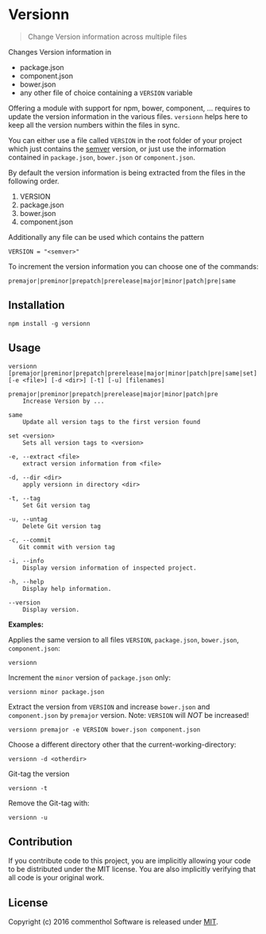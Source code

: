 # Versionn

> Change Version information across multiple files

Changes Version information in

* package.json
* component.json
* bower.json
* any other file of choice containing a `VERSION` variable

Offering a module with support for npm, bower, component, ... requires to update the version information in the various files.
`versionn` helps here to keep all the version numbers within the files in sync.

You can either use a file called `VERSION` in the root folder of your project which just contains the [semver][] version, or just use the information contained in `package.json`, `bower.json` or `component.json`.

By default the version information is being extracted from the files in the following order.

1. VERSION
2. package.json
3. bower.json
4. component.json

Additionally any file can be used which contains the pattern

```
VERSION = "<semver>"
```

To increment the version information you can choose one of the commands:

    premajor|preminor|prepatch|prerelease|major|minor|patch|pre|same

## Installation

```
npm install -g versionn
```

## Usage

```
versionn [premajor|preminor|prepatch|prerelease|major|minor|patch|pre|same|set] [-e <file>] [-d <dir>] [-t] [-u] [filenames]

premajor|preminor|prepatch|prerelease|major|minor|patch|pre
    Increase Version by ...

same
    Update all version tags to the first version found

set <version>
    Sets all version tags to <version>

-e, --extract <file>
    extract version information from <file>

-d, --dir <dir>
    apply versionn in directory <dir>

-t, --tag
    Set Git version tag

-u, --untag
    Delete Git version tag

-c, --commit
   Git commit with version tag

-i, --info
    Display version information of inspected project.

-h, --help
    Display help information.

--version
    Display version.
```

**Examples:**

Applies the same version to all files `VERSION`, `package.json`, `bower.json`, `component.json`:

    versionn

Increment the `minor` version of `package.json` only:

    versionn minor package.json

Extract the version from `VERSION` and increase `bower.json` and `component.json` by `premajor` version. Note: `VERSION` will *NOT* be increased!

    versionn premajor -e VERSION bower.json component.json

Choose a different directory other that the current-working-directory:

    versionn -d <otherdir>

Git-tag the version

    versionn -t

Remove the Git-tag with:

    versionn -u

## Contribution

If you contribute code to this project, you are implicitly allowing your code
to be distributed under the MIT license. You are also implicitly verifying that
all code is your original work.

## License

Copyright (c) 2016 commenthol
Software is released under [MIT][license].

[license]: ./LICENSE
[semver]: http://semver.org

